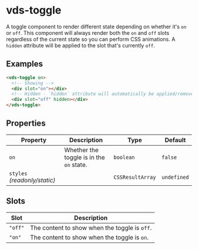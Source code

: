 # vds-toggle

A toggle component to render different state depending on whether it's `on` or `off`. This
component will always render both the `on` and `off` slots regardless of the current
state so you can perform CSS animations. A `hidden` attribute will be applied to the slot
that's currently `off`.

<!-- [@wcom/cli] AUTO GENERATED BELOW -->

## Examples

```html
<vds-toggle on>
  <!-- Showing -->
  <div slot="on"></div>
  <!-- Hidden - `hidden` attribute will automatically be applied/removed -->
  <div slot="off" hidden></div>
</vds-toggle>
```

## Properties

| Property                     | Description                              | Type             | Default     |
| ---------------------------- | ---------------------------------------- | ---------------- | ----------- |
| `on`                         | Whether the toggle is in the `on` state. | `boolean`        | `false`     |
| `styles` _(readonly/static)_ |                                          | `CSSResultArray` | `undefined` |

## Slots

| Slot    | Description                                   |
| ------- | --------------------------------------------- |
| `"off"` | The content to show when the toggle is `off`. |
| `"on"`  | The content to show when the toggle is `on`.  |
